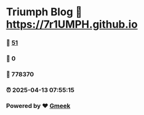 # Triumph Blog :link: https://7r1UMPH.github.io 
### :page_facing_up: [51](https://7r1UMPH.github.io/tag.html) 
### :speech_balloon: 0 
### :hibiscus: 778370 
### :alarm_clock: 2025-04-13 07:55:15 
### Powered by :heart: [Gmeek](https://github.com/Meekdai/Gmeek)
